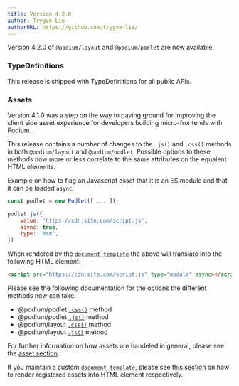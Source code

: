 ```yaml
---
title: Version 4.2.0
author: Trygve Lie
authorURL: https://github.com/trygve-lie/
---
```


Version 4.2.0 of `@podium/layout` and `@podium/podlet` are now available.

### TypeDefinitions

This release is shipped with TypeDefinitions for all public APIs.

### Assets

Version 4.1.0 was a step on the way to paving ground for improving the client side asset
experience for developers building micro-frontends with Podium.

This release contains a number of changes to the `.js()` and `.css()`
methods in both `@podium/layout` and `@podium/podlet`. Possible options to these
methods now more or less correlate to the same attributes on the
equalent HTML elements.

Example on how to flag an Javascript asset that it is an ES module and that it
can be loaded `async`:

```js
const podlet = new Podlet([ ... ]);

podlet.js({
    value: 'https://cdn.site.com/script.js',
    async: true,
    type: 'esm',
})
```

When rendered by the [`document template`](/docs/next/api/document.md) the above
will translate into the following HTML element:

```html
<script src="https://cdn.site.com/script.js" type="module" async></script>
```

Please see the following documentation for the options the different methods
now can take:

 * @podium/podlet [`.css()`](/docs/next/api/podlet#cssoptions-options) method
 * @podium/podlet [`.js()`](/docs/next/api/podlet#jsoptions-options) method
 * @podium/layout [`.css()`](/docs/next/api/layout#cssoptions-options) method
 * @podium/layout [`.js()`](/docs/next/api/layout#jsoptions-options) method

For further information on how assets are handeled in general, please see the
[asset section](/docs/next/api/assets).

If you maintain a custom [`document template`](/docs/next/api/document), please
see [this section](/docs/next/api/document#assets) on how to render registered
assets into HTML element respectively.
